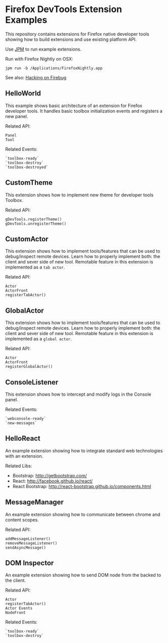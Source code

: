 Firefox DevTools Extension Examples
===================================

This repository contains extensions for Firefox native developer tools
showing how to build extensions and use existing platform API.

Use [JPM](https://developer.mozilla.org/en-US/Add-ons/SDK/Tools/jpm)
to run example extensions.

Run with Firefox Nightly on OSX:

`jpm run -b /Applications/FirefoxNightly.app`

See also: [Hacking on Firebug](https://github.com/firebug/firebug.next#hacking-on-firebugnext-aka-firebug-3)

HelloWorld
----------
This example shows basic architecture of an extension for Firefox developer
tools. It handles basic toolbox initialization events and registers
a new panel.

Related API:

    Panel
    Tool

Related Events:

    `toolbox-ready`
    `toolbox-destroy`
    `toolbox-destroyed`

CustomTheme
-----------
This extension shows how to implement new theme for developer tools Toolbox.

Related API:

    gDevTools.registerTheme()
    gDevTools.unregisterTheme()

CustomActor
-----------
This extension shows how to implement tools/features that can be used
to debug/inspect remote devices. Learn how to properly implement both:
the client and sever side of new tool. Remotable feature in this extension
is implemented as a `tab actor`.

Related API:

    Actor
    ActorFront
    registerTabActor()

GlobalActor
-----------
This extension shows how to implement tools/features that can be used
to debug/inspect remote devices. Learn how to properly implement both:
the client and sever side of new tool. Remotable feature in this extension
is implemented as a `global actor`.

Related API:

    Actor
    ActorFront
    registerGlobalActor()

ConsoleListener
---------------
This extension shows how to intercept and modify logs in the Console panel.

Related Events:

    `webconsole-ready`
    `new-messages`

HelloReact
----------
An example extension showing how to integrate standard web technologies
with an extension.

Related Libs:
* Bootstrap: http://getbootstrap.com/
* React: http://facebook.github.io/react/
* React Bootstrap: http://react-bootstrap.github.io/components.html

MessageManager
--------------
An example extension showing how to communicate between chrome and
content scopes.

Related API:

    addMessageListener()
    removeMessageListener()
    sendAsyncMessage()

DOM Inspector
-------------
An example extension showing how to send DOM node from the backed to
the client.

Related API:

    Actor
    registerTabActor()
    Actor Events
    NodeFront

Related Events:

    `toolbox-ready`
    `toolbox-destroy`

